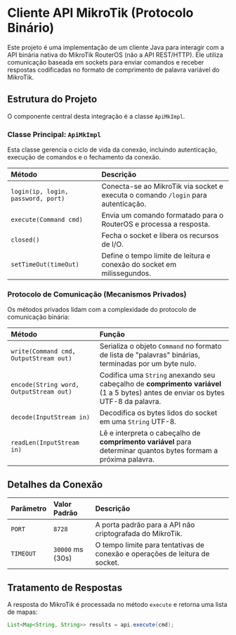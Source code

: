 # Cliente API MikroTik (Protocolo Binário)

Este projeto é uma implementação de um cliente Java para interagir com a API binária nativa do MikroTik RouterOS (não a API REST/HTTP). Ele utiliza comunicação baseada em sockets para enviar comandos e receber respostas codificadas no formato de comprimento de palavra variável do MikroTik.

## Estrutura do Projeto

O componente central desta integração é a classe `ApiMkImpl`.

### Classe Principal: `ApiMkImpl`

Esta classe gerencia o ciclo de vida da conexão, incluindo autenticação, execução de comandos e o fechamento da conexão.

| Método | Descrição |
| :--- | :--- |
| `login(ip, login, password, port)` | Conecta-se ao MikroTik via socket e executa o comando `/login` para autenticação. |
| `execute(Command cmd)` | Envia um comando formatado para o RouterOS e processa a resposta. |
| `closed()` | Fecha o socket e libera os recursos de I/O. |
| `setTimeOut(timeOut)` | Define o tempo limite de leitura e conexão do socket em milissegundos. |

### Protocolo de Comunicação (Mecanismos Privados)

Os métodos privados lidam com a complexidade do protocolo de comunicação binária:

| Método | Função |
| :--- | :--- |
| `write(Command cmd, OutputStream out)` | Serializa o objeto `Command` no formato de lista de "palavras" binárias, terminadas por um byte nulo. |
| `encode(String word, OutputStream out)` | Codifica uma `String` anexando seu cabeçalho de **comprimento variável** (1 a 5 bytes) antes de enviar os bytes UTF-8 da palavra. |
| `decode(InputStream in)` | Decodifica os bytes lidos do socket em uma `String` UTF-8. |
| `readLen(InputStream in)` | Lê e interpreta o cabeçalho de **comprimento variável** para determinar quantos bytes formam a próxima palavra. |

## Detalhes da Conexão

| Parâmetro | Valor Padrão | Descrição |
| :--- | :--- | :--- |
| `PORT` | `8728` | A porta padrão para a API não criptografada do MikroTik. |
| `TIMEOUT` | `30000` ms (30s) | O tempo limite para tentativas de conexão e operações de leitura de socket. |

## Tratamento de Respostas

A resposta do MikroTik é processada no método `execute` e retorna uma lista de mapas:

```java
List<Map<String, String>> results = api.execute(cmd);
